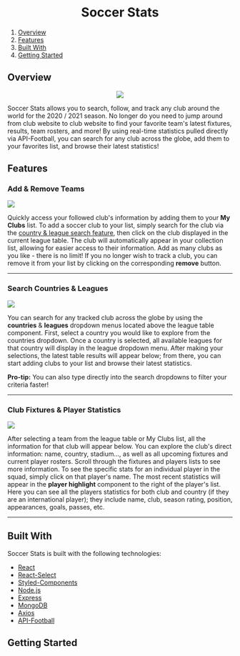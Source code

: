  <h1 align="center">Soccer Stats</h1>

1. [Overview](#overview)
2. [Features](#features)
3. [Built With](#built-with)
4. [Getting Started](#getting-started)

## Overview
<p align="center" height="200"><img src="https://i.imgur.com/GMB74Ka.png"></p>
<p>Soccer Stats allows you to search, follow, and track any club around the world for the 2020 / 2021 season. No longer do you need to jump around from club website to club website to find your favorite team's latest fixtures, results, team rosters, and more! By using real-time statistics pulled directly via API-Football, you can search for any club across the globe, add them to your favorites list, and browse their latest statistics!</p>

## Features

### Add & Remove Teams
<p><img src="https://media.giphy.com/media/7Eh9Ybna9Gw9NwQKDl/giphy.gif"></p>

Quickly access your followed club's information by adding them to your <b>My Clubs</b> list. To add a soccer club to your list, simply search for the club via the [country & league search feature](#search-countries--leagues), then click on the club displayed in the current league table. The club will automatically appear in your collection list, allowing for easier access to their information. Add as many clubs as you like - there is no limit! If you no longer wish to track a club, you can remove it from your list by clicking on the corresponding <b>remove</b> button.

---

### Search Countries & Leagues
<p><img src="https://media.giphy.com/media/q6vKDPvdgwUktIXuqz/giphy.gif"></p>

You can search for any tracked club across the globe by using the <b>countries</b> & <b>leagues</b> dropdown menus located above the league table component. First, select a country you would like to explore from the countries dropdown. Once a country is selected, all available leagues for that country will display in the league dropdown menu. After making your selections, the latest table results will appear below; from there, you can start adding clubs to your list and browse their latest statistics. 
<p><b>Pro-tip:</b> You can also type directly into the search dropdowns to filter your criteria faster!</p>

---

### Club Fixtures & Player Statistics
<p><img src="https://media.giphy.com/media/lLESmb4K6uoGazEjYA/giphy.gif"></p>

After selecting a team from the league table or My Clubs list, all the information for that club will appear below. You can explore the club's direct information: name, country, stadium..., as well as all upcoming fixtures and current player rosters. Scroll through the fixtures and players lists to see more information. To see the specific stats for an individual player in the squad, simply click on that player's name. The most recent statistics will appear in the <b>player highlight</b> component to the right of the player's list. Here you can see all the players statistics for both club and country (if they are an international player); they include name, club, season rating, position, appearances, goals, passes, etc.

---

## Built With

Soccer Stats is built with the following technologies:
* [React](https://reactjs.org/)
* [React-Select](https://react-select.com/home)
* [Styled-Components](https://styled-components.com/)
* [Node.js](https://nodejs.org/en/)
* [Express](https://expressjs.com/)
* [MongoDB](https://www.mongodb.com/)
* [Axios](https://github.com/axios/axios)
* [API-Football](https://www.api-football.com/)

## Getting Started

